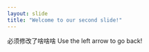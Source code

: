 ```yaml
---
layout: slide
title: "Welcome to our second slide!"
---
```

必须修改了啥啥啥
Use the left arrow to go back!
